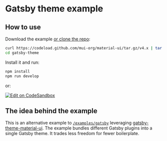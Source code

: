 # Gatsby theme example

## How to use

Download the example [or clone the repo](https://github.com/mui-org/material-ui):

```sh
curl https://codeload.github.com/mui-org/material-ui/tar.gz/v4.x | tar -xz --strip=2  material-ui-master/examples/gatsby-theme
cd gatsby-theme
```

Install it and run:

```sh
npm install
npm run develop
```

or:

[![Edit on CodeSandbox](https://codesandbox.io/static/img/play-codesandbox.svg)](https://codesandbox.io/s/github/mui-org/material-ui/tree/v4.x/examples/gatsby-theme)

## The idea behind the example

This is an alternative example to [`/examples/gatsby`](https://github.com/mui-org/material-ui/tree/v4.x/examples/gatsby) leveraging [gatsby-theme-material-ui](https://github.com/hupe1980/gatsby-theme-material-ui/tree/v4.x/packages/gatsby-theme-material-ui).
The example bundles different Gatsby plugins into a single Gatsby theme.
It trades less freedom for fewer boilerplate.

